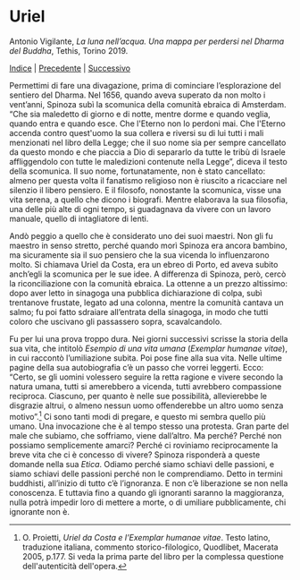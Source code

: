 # Uriel

Antonio Vigilante, _La luna nell’acqua. Una mappa per perdersi nel Dharma del Buddha_, Tethis, Torino 2019.

[Indice](index.md) | [Precedente](baruch.md) | [Successivo](lev.md)

Permettimi di fare una divagazione, prima di cominciare l’esplorazione del sentiero del Dharma. Nel 1656, quando aveva superato da non molto i vent’anni, Spinoza subì la scomunica della comunità ebraica di Amsterdam. “Che sia maledetto di giorno e di notte, mentre dorme e quando veglia, quando entra e quando esce. Che l'Eterno non lo perdoni mai. Che l'Eterno accenda contro quest'uomo la sua collera e riversi su di lui tutti i mali menzionati nel libro della Legge; che il suo nome sia per sempre cancellato da questo mondo e che piaccia a Dio di separarlo da tutte le tribù di Israele affliggendolo con tutte le maledizioni contenute nella Legge”, diceva il testo della scomunica. Il suo nome, fortunatamente, non è stato cancellato: almeno per questa volta il fanatismo religioso non è riuscito a ricacciare nel silenzio il libero pensiero. E il filosofo, nonostante la scomunica, visse una vita serena, a quello che dicono i biografi. Mentre elaborava la sua filosofia, una delle più alte di ogni tempo, si guadagnava da vivere con un lavoro manuale, quello di intagliatore di lenti.

Andò peggio a quello che è considerato uno dei suoi maestri. Non gli fu maestro in senso stretto, perché quando morì Spinoza era ancora bambino, ma sicuramente sia il suo pensiero che la sua vicenda lo influenzarono molto. Si chiamava Uriel da Costa, era un ebreo di Porto, ed aveva subito anch’egli la scomunica per le sue idee. A differenza di Spinoza, però, cercò la riconciliazione con la comunità ebraica. La ottenne a un prezzo altissimo: dopo aver letto in sinagoga una pubblica dichiarazione di colpa, subì trentanove frustate, legato ad una colonna, mentre la comunità cantava un salmo; fu poi fatto sdraiare all’entrata della sinagoga, in modo che tutti coloro che uscivano gli passassero sopra, scavalcandolo.

Fu per lui una prova troppo dura. Nei giorni successivi scrisse la storia della sua vita, che intitolò _Esempio di una vita umana_ (_Exemplar humanae vitae_), in cui raccontò l’umiliazione subita. Poi pose fine alla sua vita. Nelle ultime pagine della sua autobiografia c’è un passo che vorrei leggerti. Ecco: “Certo, se gli uomini volessero seguire la retta ragione e vivere secondo la natura umana, tutti si amerebbero a vicenda, tutti avrebbero compassione reciproca. Ciascuno, per quanto è nelle sue possibilità, allevierebbe le disgrazie altrui, o almeno nessun uomo offenderebbe un altro uomo senza motivo”.[^35] Ci sono tanti modi di pregare, e questo mi sembra quello più umano. Una invocazione che è al tempo stesso una protesta. Gran parte del male che subiamo, che soffriamo, viene dall’altro. Ma perché? Perché non possiamo semplicemente amarci? Perché ci roviniamo reciprocamente la breve vita che ci è concesso di vivere? Spinoza risponderà a queste domande nella sua _Etica_. Odiamo perché siamo schiavi delle passioni, e siamo schiavi delle passioni perché non le comprendiamo. Detto in termini buddhisti, all’inizio di tutto c’è l’ignoranza. E non c’è liberazione se non nella conoscenza. E tuttavia fino a quando gli ignoranti saranno la maggioranza, nulla potrà impedir loro di mettere a morte, o di umiliare pubblicamente, chi ignorante non è.

[^35]: O. Proietti, _Uriel da Costa e l’Exemplar humanae vitae_. Testo latino, traduzione italiana, commento storico-filologico, Quodlibet, Macerata 2005, p.177. Si veda la prima parte del libro per la complessa questione dell'autenticità dell'opera.
